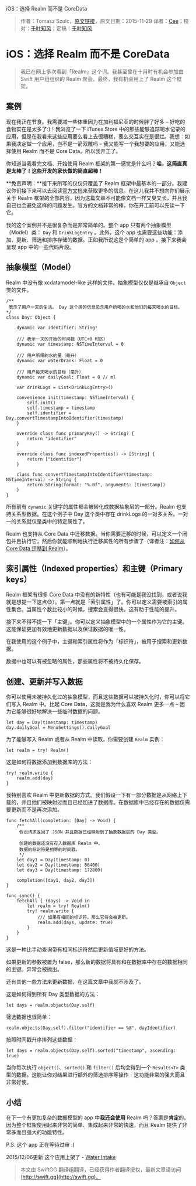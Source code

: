 iOS：选择 Realm 而不是 CoreData

> 作者：Tomasz Szulc，[原文链接](http://szulctomasz.com/ios-realm-instead-of-coredata/)，原文日期：2015-11-29
> 译者：[Cee](https://github.com/Cee)；校对：[千叶知风](http://weibo.com/xiaoxxiao)；定稿：[千叶知风](http://weibo.com/xiaoxxiao)
  











# iOS：选择 Realm 而不是 CoreData

> 我已在网上多次看到「Realm」这个词。我甚至曾在十月时有机会参加由 Swift 用户组组织的 Realm 聚会。最终，我有机会用上了 Realm 这个框架。
> 


## 案例

现在我正在节食。我需要减一些体重因为在加利福尼亚的时候胖了好多 – 好吃的食物实在是太多了:)！我浏览了一下 iTunes Store 中的那些能够追踪喝水记录的应用，但是在我看来这些应用要么看上去很糟糕，要么交互实在是很烂。我想：如果我决定做一个应用，岂不是一箭双雕吗 – 我又能写一个我想要的应用，又能选择使用 Realm 而不是 Core Data。所以我开工了。

你知道当我看完文档、开始使用 Realm 框架的第一感觉是什么吗？**哇，这简直真是太棒了！这些开发的家伙做的简直超棒！**

**免责声明：**接下来所写的仅仅只覆盖了 Realm 框架中最基本的一部分。我建议你们接下来可以去阅读[官方文档](https://realm.io/docs/swift/latest/)来获取更多的信息。在这儿我并不想向你们展示关于 Realm 框架的全部内容，因为这篇文章不可能像文档一样又臭又长，并且我自己也会避免这样的问题发生。官方的文档非常的棒，你在开工前可以先读一下它。

我的这个案例并不是很复杂而是非常简单的。整个 app 只有两个抽象模型（Model）类： `Day` 和 `DrinkLogEntry` 。此外，这个 app 也需要这些功能：添加、更新、筛选和排序存储的数据。正如我所说这是个简单的 app 。接下来我会呈现 app 中的一些代码片段。

## 抽象模型（Model）

Realm 中没有像 xcdatamodel-like 这样的文件。抽象模型仅仅是继承自 `Object` 类的文件。

    
    /**
     表示了用户一天的生活。 Day 这个类的信息包含用户所喝的水和他们的每天喝水的目标。
    */
    class Day: Object {
        
        dynamic var identifier: String!
        
        /// 表示一天的开始的时间戳（UTC+0 时区）
        dynamic var timestamp: NSTimeInterval = 0
        
        /// 用户所喝的水的量（毫升）
        dynamic var waterDrank: Float = 0
        
        /// 用户每天喝水的目标（毫升）
        dynamic var dailyGoal: Float = 0 // ml
        
        var drinkLogs = List<DrinkLogEntry>()
        
        convenience init(timestamp: NSTimeInterval) {
            self.init()
            self.timestamp = timestamp
            self.identifier = Day.convertTimestampIntoIdentifier(timestamp)
        }
        
        override class func primaryKey() -> String? {
            return "identifier"
        }
        
        override class func indexedProperties() -> [String] {
            return ["identifier"]
        }
        
        class func convertTimestampIntoIdentifier(timestamp: NSTimeInterval) -> String {
            return String(format: "%.0f", arguments: [timestamp])
        }
    }

所有前有 `dynamic` 关键字的属性都会被转化成数据抽象层的一部分。Realm 也支持关系型数据。在这个例子中 Day 这个类中存在 drinkLogs 的一对多关系。一对一的关系就仅是类中的特定属性了。

Realm 也支持从 Core Data 中迁移数据。当你需要迁移的时候，可以定义一个闭包并且执行它，然后你就能顺利地执行迁移属性的所有步骤了（译者注：[如何从 Core Data 迁移到 Realm](https://realm.io/news/migrating-from-core-data-to-realm/)）。

## 索引属性（Indexed properties）和主键（Primary keys）

Realm 框架有很多 Core Data 中没有的新特性（也有可能是我没找到，或者说我就是想提一下这点😊）。第一点就是「索引属性」了。你可以定义需要被索引的属性集合。当属性个数比较小的时候，搜索会变得很快。这有助于性能的提升。

接下来不得不提一下「主键」。你可以定义抽象模型中的一个属性作为它的主键。这能保证更加有效地更新数据以及保证数据的唯一性。

在我使用的这个例子中，主键和索引属性将作为「标识符」，被用于搜索和更新数据。

数据中也可以有被忽略的属性，那些属性将不被持久化保存。

## 创建、更新并写入数据

你可以使用未被持久化过的抽象模型，而且这些数据可以被持久化时，你可以将它们写入 Realm 中。比起 Core Data，这就是我为什么喜欢 Realm 更多一点 – 因为它能够很好地解决一些临时数据的问题。

    
    let day = Day(timestamp: timestamp)
    day.dailyGoal = MenuSettings().dailyGoal

为了能够写入 Realm 或者从 Realm 中读取，你需要创建 `Realm` 实例：

    
    let realm = try! Realm()

这是如何将数据添加到数据库的方法：

    
    try! realm.write {
        realm.add(day)
    }

我特别喜欢 Realm 中更新数据的方式。我们假设一下有一部分数据是从网络上下载的，并且他们被映射过而且已经加进了数据库。在数据库中已经存在的数据仅需要更新而不是再次添加。

    
    func fetchAll(completion: [Day] -> Void) {
        /**
         假设请求返回了 JSON 并且数据已经映射到了抽象数据层的 Day 类型。
              
         创建的数据还没有存入数据库 Realm 中。
         数据的标识符是相等的时间戳。
         */
        let day1 = Day(timestamp: 0)
        let day2 = Day(timestamp: 86400)
        let day3 = Day(timestamp: 172800)
        
        completion([day1, day2, day3])
    }
     
    func sync() {
        fetchAll { (days) -> Void in
            let realm = try! Realm()
            try! realm.write {
                /// 如果有相同的标识符，那么它将会被更新。
                realm.add(days, update: true)
            }
        }
    }

这是一种比手动查询带有相同标识符然后更新值域更好的方法。

如果更新的参数被置为 false，那么新的数据将具有和在数据库中存在的数据相同的主键。异常会被抛出。

还有其他一些方法来更新数据，在这篇文章中我就不涉及了。

这是如何得到所有 Day 类型数据的方法：

    
    let days = realm.objects(Day.self)

筛选数据也很简单：

    
    realm.objects(Day.self).filter("identifier == %@", dayIdentifier)

按照时间戳升序排列这些数据：

    
    let days = realm.objects(Day.self).sorted("timestamp", ascending: true)

当你每次执行 `object()`、`sorted()` 和 `filter()` 后均会得到一个 `Results<T>` 类型的数据。这能让你对结果进行额外的筛选排序等操作 - 这功能非常的强大而且非常好使。

## 小结

在下一个有更加复杂的数据模型的 app 中**我还会使用** Realm 吗？答案是**肯定**的。因为整个框架使用起来非常的简单、集成起来非常的快速，而且 Realm 提供了非常多而且强大的功能特性。

P.S. 这个 app 正在等待过审 :)

2015/12/06更新
这个应用上架了 - [Water Intake](https://itunes.apple.com/pl/app/water-intake-drink-more-water/id1062053347?mt=8)
> 本文由 SwiftGG 翻译组翻译，已经获得作者翻译授权，最新文章请访问 [http://swift.gg](http://swift.gg)。